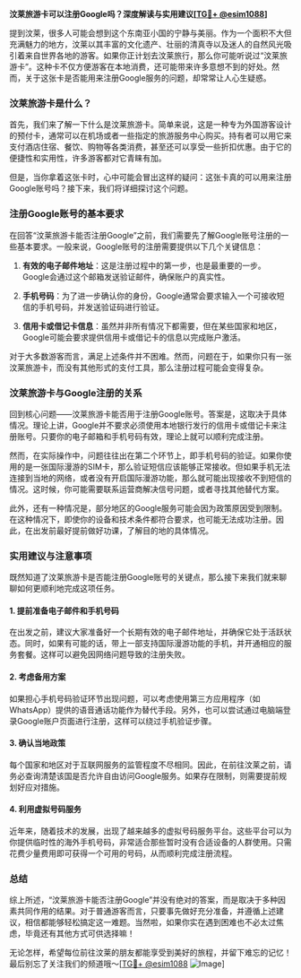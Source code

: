 **汶莱旅游卡可以注册Google吗？深度解读与实用建议[[TG💪+ @esim1088](https://t.me/s/esim1088)]**

提到汶莱，很多人可能会想到这个东南亚小国的宁静与美丽。作为一个面积不大但充满魅力的地方，汶莱以其丰富的文化遗产、壮丽的清真寺以及迷人的自然风光吸引着来自世界各地的游客。如果你正计划去汶莱旅行，那么你可能听说过“汶莱旅游卡”。这种卡不仅方便游客在本地消费，还可能带来许多意想不到的好处。然而，关于这张卡是否能用来注册Google服务的问题，却常常让人心生疑惑。

### 汶莱旅游卡是什么？

首先，我们来了解一下什么是汶莱旅游卡。简单来说，这是一种专为外国游客设计的预付卡，通常可以在机场或者一些指定的旅游服务中心购买。持有者可以用它来支付酒店住宿、餐饮、购物等各类消费，甚至还可以享受一些折扣优惠。由于它的便捷性和实用性，许多游客都对它青睐有加。

但是，当你拿着这张卡时，心中可能会冒出这样的疑问：这张卡真的可以用来注册Google账号吗？接下来，我们将详细探讨这个问题。

### 注册Google账号的基本要求

在回答“汶莱旅游卡能否注册Google”之前，我们需要先了解Google账号注册的一些基本要求。一般来说，Google账号的注册需要提供以下几个关键信息：

1. **有效的电子邮件地址**：这是注册过程中的第一步，也是最重要的一步。Google会通过这个邮箱发送验证邮件，确保账户的真实性。
   
2. **手机号码**：为了进一步确认你的身份，Google通常会要求输入一个可接收短信的手机号码，并发送验证码进行验证。

3. **信用卡或借记卡信息**：虽然并非所有情况下都需要，但在某些国家和地区，Google可能会要求提供信用卡或借记卡的信息以完成账户激活。

对于大多数游客而言，满足上述条件并不困难。然而，问题在于，如果你只有一张汶莱旅游卡，而没有其他形式的支付工具，那么注册过程可能会变得复杂。

### 汶莱旅游卡与Google注册的关系

回到核心问题——汶莱旅游卡能否用于注册Google账号。答案是，这取决于具体情况。理论上讲，Google并不要求必须使用本地银行发行的信用卡或借记卡来注册账号。只要你的电子邮箱和手机号码有效，理论上就可以顺利完成注册。

然而，在实际操作中，问题往往出在第二个环节上，即手机号码的验证。如果你使用的是一张国际漫游的SIM卡，那么验证短信应该能够正常接收。但如果手机无法连接到当地的网络，或者没有开启国际漫游功能，那么就可能出现接收不到短信的情况。这时候，你可能需要联系运营商解决信号问题，或者寻找其他替代方案。

此外，还有一种情况是，部分地区的Google服务可能会因为政策原因受到限制。在这种情况下，即使你的设备和技术条件都符合要求，也可能无法成功注册。因此，在出发前最好提前做好功课，了解目的地的具体情况。

### 实用建议与注意事项

既然知道了汶莱旅游卡是否能注册Google账号的关键点，那么接下来我们就来聊聊如何更顺利地完成这项任务。

#### 1. 提前准备电子邮件和手机号码
在出发之前，建议大家准备好一个长期有效的电子邮件地址，并确保它处于活跃状态。同时，如果有可能的话，带上一部支持国际漫游功能的手机，并开通相应的服务套餐。这样可以避免因网络问题导致的注册失败。

#### 2. 考虑备用方案
如果担心手机号码验证环节出现问题，可以考虑使用第三方应用程序（如WhatsApp）提供的语音通话功能作为替代手段。另外，也可以尝试通过电脑端登录Google账户页面进行注册，这样可以绕过手机验证步骤。

#### 3. 确认当地政策
每个国家和地区对于互联网服务的监管程度不尽相同。因此，在前往汶莱之前，请务必查询清楚该国是否允许自由访问Google服务。如果存在限制，则需要提前规划好应对措施。

#### 4. 利用虚拟号码服务
近年来，随着技术的发展，出现了越来越多的虚拟号码服务平台。这些平台可以为你提供临时性的海外手机号码，非常适合那些暂时没有合适设备的人群使用。只需花费少量费用即可获得一个可用的号码，从而顺利完成注册流程。

### 总结

综上所述，“汶莱旅游卡能否注册Google”并没有绝对的答案，而是取决于多种因素共同作用的结果。对于普通游客而言，只要事先做好充分准备，并遵循上述建议，相信都能够轻松搞定这一难题。当然啦，如果你实在遇到困难也不必太过焦虑，毕竟还有其他方式可供选择嘛！

无论怎样，希望每位前往汶莱的朋友都能享受到美好的旅程，并留下难忘的记忆！最后别忘了关注我们的频道哦～[[TG💪+ @esim1088](https://t.me/s/esim1088) ![Image](https://i.postimg.cc/4NQfJmqS/Snipaste-2025-05-13-00-14-12.png)]